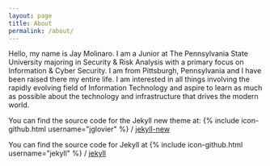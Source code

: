 ```yaml
---
layout: page
title: About
permalink: /about/
---
```


Hello, my name is Jay Molinaro. I am a Junior at The Pennsylvania State University majoring in Security & Risk Analysis with a primary focus on Information & Cyber Security. I am from Pittsburgh, Pennsylvania and I have been raised there my entire life. I am interested in all things involving the rapidly evolving field of Information Technology and aspire to learn as much as possible about the technology and infrastructure that drives the modern world.

You can find the source code for the Jekyll new theme at:
{% include icon-github.html username="jglovier" %} /
[jekyll-new](https://github.com/jglovier/jekyll-new)

You can find the source code for Jekyll at
{% include icon-github.html username="jekyll" %} /
[jekyll](https://github.com/jekyll/jekyll)
